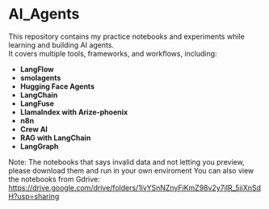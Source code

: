 # AI_Agents
This repository contains my practice notebooks and experiments while learning and building AI agents.  
It covers multiple tools, frameworks, and workflows, including:

- **LangFlow**
- **smolagents**
- **Hugging Face Agents**
- **LangChain**
- **LangFuse**
- **LlamaIndex with Arize-phoenix**
- **n8n**
- **Crew AI**
- **RAG with LangChain**
- **LangGraph**

Note: The notebooks that says invalid data and not letting you preview, please download them and run in your own enviroment
You can also view the notebooks from Gdrive: https://drive.google.com/drive/folders/1lvYSnNZnyFiKmZ98v2y7jIR_5iiXnSdH?usp=sharing
